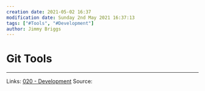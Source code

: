 ```yaml
---
creation date: 2021-05-02 16:37
modification date: Sunday 2nd May 2021 16:37:13
tags: ["#Tools", "#Development"]
author: Jimmy Briggs
---
```


# Git Tools



***
Links:  [020 - Development](../1-Maps-of-Content/020%20-%20Development.md)
Source:

